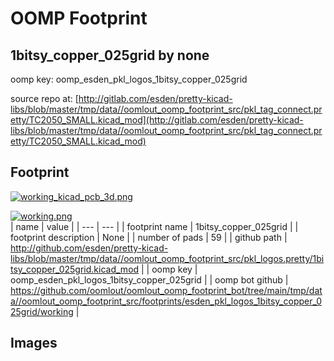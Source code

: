 # OOMP Footprint  
## 1bitsy_copper_025grid  by none  
  
oomp key: oomp_esden_pkl_logos_1bitsy_copper_025grid  
  
source repo at: [http://gitlab.com/esden/pretty-kicad-libs/blob/master/tmp/data//oomlout_oomp_footprint_src/pkl_tag_connect.pretty/TC2050_SMALL.kicad_mod](http://gitlab.com/esden/pretty-kicad-libs/blob/master/tmp/data//oomlout_oomp_footprint_src/pkl_tag_connect.pretty/TC2050_SMALL.kicad_mod)  
## Footprint  
  
[![working_kicad_pcb_3d.png](working_kicad_pcb_3d_600.png)](working_kicad_pcb_3d.png)  
  
[![working.png](working_600.png)](working.png)  
| name | value | 
| --- | --- | 
| footprint name | 1bitsy_copper_025grid | 
| footprint description | None | 
| number of pads | 59 | 
| github path | http://github.com/esden/pretty-kicad-libs/blob/master/tmp/data//oomlout_oomp_footprint_src/pkl_logos.pretty/1bitsy_copper_025grid.kicad_mod | 
| oomp key | oomp_esden_pkl_logos_1bitsy_copper_025grid | 
| oomp bot github | https://github.com/oomlout/oomlout_oomp_footprint_bot/tree/main/tmp/data//oomlout_oomp_footprint_src/footprints/esden_pkl_logos_1bitsy_copper_025grid/working | 
## Images  
